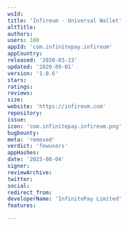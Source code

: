 ```yaml
---
wsId: 
title: 'Infireum - Universal Wallet'
altTitle: 
authors: 
users: 100
appId: 'com.infinitepay.infireum'
appCountry: 
released: '2020-03-23'
updated: '2020-09-01'
version: '1.0.6'
stars: 
ratings: 
reviews: 
size: 
website: 'https://infireum.com'
repository: 
issue: 
icon: 'com.infinitepay.infireum.png'
bugbounty: 
meta: 'removed'
verdict: 'fewusers'
appHashes: 
date: '2023-08-04'
signer: 
reviewArchive: 
twitter: 
social: 
redirect_from: 
developerName: 'InfinitePay Limited'
features: 

---
```


